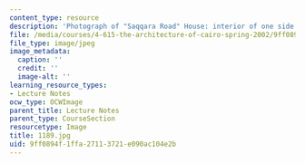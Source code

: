 ```yaml
---
content_type: resource
description: 'Photograph of "Saqqara Road" House: interior of one side iwan.'
file: /media/courses/4-615-the-architecture-of-cairo-spring-2002/9ff0894f1ffa27113721e090ac104e2b_1189.jpg
file_type: image/jpeg
image_metadata:
  caption: ''
  credit: ''
  image-alt: ''
learning_resource_types:
- Lecture Notes
ocw_type: OCWImage
parent_title: Lecture Notes
parent_type: CourseSection
resourcetype: Image
title: 1189.jpg
uid: 9ff0894f-1ffa-2711-3721-e090ac104e2b
---
```

